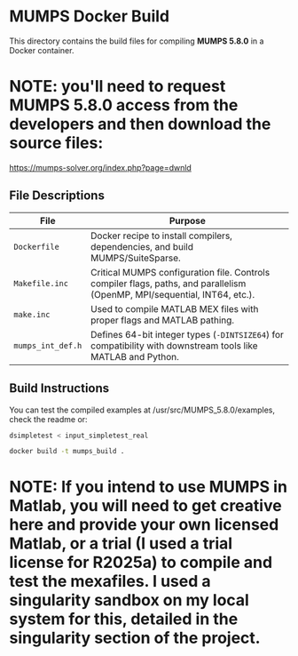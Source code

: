 # MUMPS Docker Build

This directory contains the build files for compiling **MUMPS 5.8.0** in a Docker container.
# NOTE: you'll need to request MUMPS 5.8.0 access from the developers and then download the source files:
https://mumps-solver.org/index.php?page=dwnld

## File Descriptions

| File                | Purpose |
|---------------------|---------|
| `Dockerfile`        | Docker recipe to install compilers, dependencies, and build MUMPS/SuiteSparse. |
| `Makefile.inc`      | Critical MUMPS configuration file. Controls compiler flags, paths, and parallelism (OpenMP, MPI/sequential, INT64, etc.). |
| `make.inc`          | Used to compile MATLAB MEX files with proper flags and MATLAB pathing. |
| `mumps_int_def.h`   | Defines 64-bit integer types (`-DINTSIZE64`) for compatibility with downstream tools like MATLAB and Python. |

## Build Instructions

You can test the compiled examples at /usr/src/MUMPS_5.8.0/examples, check the readme or:
```bash
dsimpletest < input_simpletest_real
```

```bash
docker build -t mumps_build .
```

# NOTE: If you intend to use MUMPS in Matlab, you will need to get creative here and provide your own licensed Matlab, or a trial (I used a trial license for R2025a) to compile and test the mexafiles. I used a singularity sandbox on my local system for this, detailed in the singularity section of the project.
